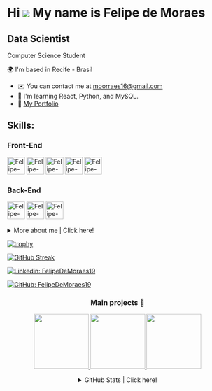 Hi ![](https://user-images.githubusercontent.com/18350557/176309783-0785949b-9127-417c-8b55-ab5a4333674e.gif) My name is Felipe de Moraes
=====================================================================================================================================
Data Scientist
--------------------
Computer Science Student

🌍  I'm based in Recife - Brasil
* ✉️  You can contact me at [moorraes16@gmail.com](mailto:moorraes16@gmail.com)
* 🧠  I'm learning React, Python, and MySQL.
* 🚀  [My Portfolio](https://github.com/FelipeDeMoraes19/portfolio)
## Skills:

### Front-End
<p>
<img alt="Felipe-React" height="40" width="40" src="https://cdn.jsdelivr.net/gh/devicons/devicon/icons/react/react-original.svg" />
<img alt="Felipe-HTML" height="40" width="40" src="https://cdn.jsdelivr.net/gh/devicons/devicon/icons/html5/html5-original.svg" />
<img alt="Felipe-CSS" height="40" width="40" src="https://cdn.jsdelivr.net/gh/devicons/devicon/icons/css3/css3-original.svg" />
<img alt="Felipe-JS" height="40" width="40" src="https://cdn.jsdelivr.net/gh/devicons/devicon/icons/javascript/javascript-original.svg" />
<img alt="Felipe-TypeScript" height="40" width="40" src="https://cdn.jsdelivr.net/gh/devicons/devicon/icons/typescript/typescript-original.svg" />
</p>

### Back-End
<p>
<img alt="Felipe-MySQL" height="40" width="40" src="https://cdn.jsdelivr.net/gh/devicons/devicon/icons/mysql/mysql-original.svg" />
<img alt="Felipe-Python" height="40" width="40" src="https://cdn.jsdelivr.net/gh/devicons/devicon/icons/python/python-original.svg" />
<img alt="Felipe-Java" width="40" height="40" src="https://cdn.jsdelivr.net/gh/devicons/devicon/icons/java/java-original.svg" />
</p>


<details>
  <summary> More about me | Click here! </summary>
  <p></p>
  
<div align="left">
 
``` js
const felipeMoraes = {
    personal: {
        name: 'Felipe de Moraes',
        birthDate: '2004-01-22',
        interests: ['tech', 'AI', 'data science', 'software development']
    },
    technical: {
        technologies: {
            frontEnd: {
                Javascript: ['Vanilla JS', 'React'],
                HTML: ['HTML5'],
                CSS: ['styled-components', 'Bootstrap']
            },
            backEnd: {
                Python: ['Flask', 'Django'],
                Java: ['Spring Boot'],
                MySQL: ['SQL']
            },
            architecture: ['REST APIs', 'Data Science Projects'],
        },
    }
}
```
</details>

[![trophy](https://github-profile-trophy.vercel.app/?username=FelipeDeMoraes19&title=Stars,Commit,Repositories&column=3&margin-w=83&margin-h=15&theme=gruvbox)](https://github.com/ryo-ma/github-profile-trophy)

[![GitHub Streak](https://streak-stats.demolab.com/?user=FelipeDeMoraes19&theme=gruvbox)](https://git.io/streak-stats)

[![Linkedin: FelipeDeMoraes19](https://img.shields.io/badge/-Linkedin-blue?style=flat-square&logo=Linkedin&logoColor=white&link=https://www.linkedin.com/in/felipe-de-moraes-48249026b/)](https://www.linkedin.com/in/felipe-de-moraes-48249026b/)

[![GitHub: FelipeDeMoraes19](https://img.shields.io/github/followers/FelipeDeMoraes19?label=follow&style=social)](https://github.com/FelipeDeMoraes19)

</div>

<div align="center">

### Main projects 🚀

<p align="center">
  <a href="https://github.com/FelipeDeMoraes19/task-automation">
    <img height="125em" src="https://github-readme-stats.vercel.app/api/pin/?username=FelipeDeMoraes19&repo=task-automation&theme=gruvbox"/>
  </a>
  <a href="https://github.com/FelipeDeMoraes19/Calculator-Project">
    <img height="125em" src="https://github-readme-stats.vercel.app/api/pin/?username=FelipeDeMoraes19&repo=Calculator-Project&theme=gruvbox"/>
  </a>
  <a href="https://github.com/FelipeDeMoraes19/employee-hub">
    <img height="125em" src="https://github-readme-stats.vercel.app/api/pin/?username=FelipeDeMoraes19&repo=employee-hub&theme=gruvbox"/>
  </a>
</p>

<details>
  <summary> GitHub Stats | Click here! </summary>
  <p></p>
  
<a href="https://github.com/FelipeDeMoraes19">
<img height="180em" src="https://github-readme-stats.vercel.app/api?username=FelipeDeMoraes19&theme=gruvbox"/>
<img height="180em" src="https://github-readme-stats.vercel.app/api/top-langs/?username=FelipeDeMoraes19&layout=compact&langs_count=7&theme=gruvbox"/>
</a>

<div align="center">
  <img src="https://github-readme-activity-graph.vercel.app/graph?username=FelipeDeMoraes19&bg_color=000000" alt="GitHub Activity Graph" />
</div>


<p></p>

🛑 ***Most Used Languages*** are just a metric of the languages my public code consists of and ***do not*** reflect experience or skill level 🛑

##


</details>
<p></p>
</div>
